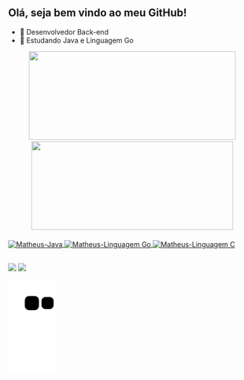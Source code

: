 ## Olá, seja bem vindo ao meu GitHub!

- 🔭 Desenvolvedor Back-end
- 🌱 Estudando Java e Linguagem Go

<div align="center">
  <a href="https://github.com/matheus321699">
  <img height="180em" width="420em" src="https://github-readme-stats.vercel.app/api?username=matheus321699&show_icons=true&theme=dark&include_all_commits=true&count_private=true"/>
  <img height="180em" width="410em" src="https://github-readme-stats.vercel.app/api/top-langs/?username=matheus321699&layout=compact&langs_count=7&theme=dark"/>
</div>

<div style="display: inline_block"><br>
  <img align="center" alt="Matheus-Java" height="30" width="40" src="https://cdn.jsdelivr.net/gh/devicons/devicon/icons/java/java-original-wordmark.svg">
  <img align="center" alt="Matheus-Linguagem Go" height="30" width="40" src="https://cdn.jsdelivr.net/gh/devicons/devicon/icons/go/go-original-wordmark.svg">
  <img align="center" alt="Matheus-Linguagem C" height="30" width="40" src="https://cdn.jsdelivr.net/gh/devicons/devicon/icons/c/c-original.svg">
  
</div>

  ##
  
  <div> 
    
  <a href = "mailto:matheus260400@gmail.com"><img src="https://img.shields.io/badge/-Gmail-%23333?style=for-the-badge&logo=gmail&logoColor=white" target="_blank"></a>
  <a href="https://www.linkedin.com/in/matheus-henrique-39a026171/" target="_blank"><img src="https://img.shields.io/badge/-LinkedIn-%230077B5?style=for-the-badge&logo=linkedin&logoColor=white" target="_blank"></a> 
 
  ![Snake animation](https://github.com/rafaballerini/rafaballerini/blob/output/github-contribution-grid-snake.svg)
 
</div>
